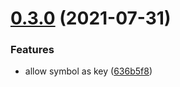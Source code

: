 # [0.3.0](https://github.com/zcong1993/singleflight/compare/v0.2.0...v0.3.0) (2021-07-31)

### Features

- allow symbol as key ([636b5f8](https://github.com/zcong1993/singleflight/commit/636b5f8a488db3b5b1c05692e5f39adb7614fd19))
